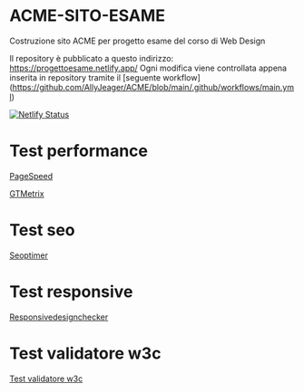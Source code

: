 
# ACME-SITO-ESAME
Costruzione sito ACME per progetto esame del corso di Web Design 

Il repository è pubblicato a questo indirizzo: https://progettoesame.netlify.app/
Ogni modifica viene controllata appena inserita in repository tramite il [seguente workflow] (https://github.com/AllyJeager/ACME/blob/main/.github/workflows/main.yml)

[![Netlify Status](https://api.netlify.com/api/v1/badges/87c9fde5-bc4a-412e-9603-c263285d2962/deploy-status)](https://app.netlify.com/sites/progettoesame/deploys)

# Test performance
[PageSpeed](https://pagespeed.web.dev/report?url=https%3A%2F%2Fgithub-netlify-boilerplate.netlify.app%2F)

[GTMetrix](https://gtmetrix.com/reports/github-netlify-boilerplate.netlify.app/6oLETqoh/)

# Test seo
[Seoptimer](https://www.seoptimer.com/github-netlify-boilerplate.netlify.app)

# Test responsive
[Responsivedesignchecker](https://responsivedesignchecker.com/checker.php?url=https%3A%2F%2Fgithub-netlify-boilerplate.netlify.app%2Facme-home.html&width=1400&height=700)

# Test validatore w3c
[Test validatore w3c](https://validator.w3.org)
